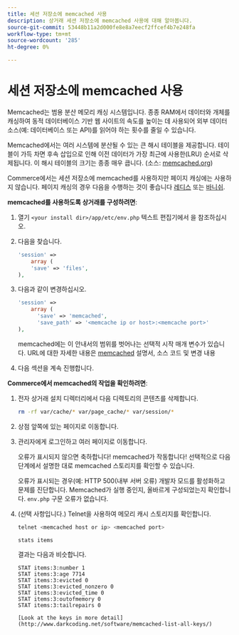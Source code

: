 ```yaml
---
title: 세션 저장소에 memcached 사용
description: 상거래 세션 저장소에 memcached 사용에 대해 알아봅니다.
source-git-commit: 53448b11a2d000fe8e8a7eecf2ffcef4b7e248fa
workflow-type: tm+mt
source-wordcount: '285'
ht-degree: 0%

---
```



# 세션 저장소에 memcached 사용

Memcached는 범용 분산 메모리 캐싱 시스템입니다. 종종 RAM에서 데이터와 개체를 캐싱하여 동적 데이터베이스 기반 웹 사이트의 속도를 높이는 데 사용되어 외부 데이터 소스(예: 데이터베이스 또는 API)를 읽어야 하는 횟수를 줄일 수 있습니다.

Memcached에서는 여러 시스템에 분산될 수 있는 큰 해시 테이블을 제공합니다. 테이블이 가득 차면 후속 삽입으로 인해 이전 데이터가 가장 최근에 사용한(LRU) 순서로 삭제됩니다. 이 해시 테이블의 크기는 종종 매우 큽니다. (소스: [memcached.org](http://memcached.org/))

Commerce에서는 세션 저장소에 memcached를 사용하지만 페이지 캐싱에는 사용하지 않습니다. 페이지 캐싱의 경우 다음을 수행하는 것이 좋습니다 [레디스](../cache/redis-pg-cache.md) 또는 [바니쉬](../cache/config-varnish.md).

**memcached를 사용하도록 상거래를 구성하려면**:

1. 열기 `<your install dir>/app/etc/env.php` 텍스트 편집기에서 을 참조하십시오.
1. 다음을 찾습니다.

   ```php
   'session' =>
       array (
       'save' => 'files',
   ),
   ```

1. 다음과 같이 변경하십시오.

   ```php
   'session' =>
       array (
         'save' => 'memcached',
         'save_path' => '<memcache ip or host>:<memcache port>'
   ),
   ```

   memcached에는 이 안내서의 범위를 벗어나는 선택적 시작 매개 변수가 있습니다. URL에 대한 자세한 내용은 [memcached](https://php.net/manual/en/memcached.sessions.php) 설명서, 소스 코드 및 변경 내용

1. 다음 섹션을 계속 진행합니다.

**Commerce에서 memcached의 작업을 확인하려면**:

1. 전자 상거래 설치 디렉터리에서 다음 디렉토리의 콘텐츠를 삭제합니다.

   ```bash
   rm -rf var/cache/* var/page_cache/* var/session/*
   ```

1. 상점 앞쪽에 있는 페이지로 이동합니다.

1. 관리자에게 로그인하고 여러 페이지로 이동합니다.

   오류가 표시되지 않으면 축하합니다! memcached가 작동합니다! 선택적으로 다음 단계에서 설명한 대로 memcached 스토리지를 확인할 수 있습니다.

   오류가 표시되는 경우(예: HTTP 500(내부 서버 오류) 개발자 모드를 활성화하고 문제를 진단합니다. Memcached가 실행 중인지, 올바르게 구성되었는지 확인합니다. `env.php` 구문 오류가 없습니다.

1. (선택 사항입니다.) Telnet을 사용하여 메모리 캐시 스토리지를 확인합니다.

   ```bash
   telnet <memcached host or ip> <memcached port>
   ```

   ```bash
   stats items
   ```

   결과는 다음과 비슷합니다.

   ```terminal
   STAT items:3:number 1
   STAT items:3:age 7714
   STAT items:3:evicted 0
   STAT items:3:evicted_nonzero 0
   STAT items:3:evicted_time 0
   STAT items:3:outofmemory 0
   STAT items:3:tailrepairs 0
   
   [Look at the keys in more detail](http://www.darkcoding.net/software/memcached-list-all-keys/)
   ```
